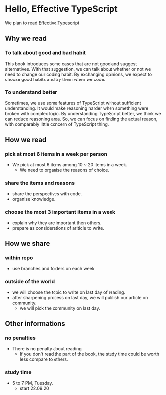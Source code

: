 # Hello, Effective TypeScript
We plan to read [Effective Typescript](https://effectivetypescript.com/)

## Why we read
### To talk about good and bad habit
This book introduces some cases that are not good and suggest alternatives. With that suggestion, we can talk about whether or not we need to change our coding habit. By exchanging opinions, we expect to choose good habits and try them when we code.

### To understand better
Sometimes, we use some features of TypeScript without sufficient understanding. It would make reasoning harder when something were broken with complex logic. By understanding TypeScript better, we think we can reduce reasoning area. So, we can focus on finding the actual reason, with comparably little concern of TypeScript thing.

## How we read
### pick at most 6 items in a week per person
- We pick at most 6 items among 10 ~ 20 items in a week.
    - We need to organise the reasons of choice. 

### share the items and reasons
- share the perspectives with code.
- organise knowledge.

### choose the most 3 important items in a week
- explain why they are important then others.
- prepare as considerations of ariticle to write.

## How we share
### within repo
- use branches and folders on each week

### outside of the world
- we will choose the topic to write on last day of reading.
- after sharpening process on last day, we will publish our article on community.
    - we will pick the community on last day.

## Other informations
### no penalties
- There is no penalty about reading
    - If you don't read the part of the book, the study time could be worth less compare to others.

### study time 
- 5 to 7 PM, Tuesday.
    - start 22.09.20
